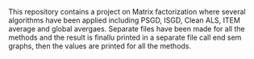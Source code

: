 This repository contains a project on Matrix factorization where several algorithms have been applied including PSGD, ISGD, Clean ALS, ITEM average and global avergaes. Separate files have been made for all the methods and the result is finallu printed in a separate file call end sem graphs, then the values are printed for all the methods.
